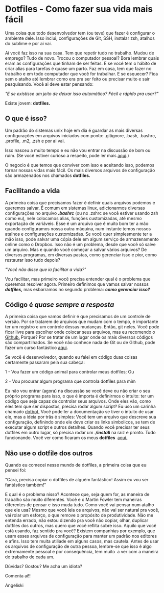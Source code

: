 # Dotfiles - Como fazer sua vida mais fácil

Uma coisa que todo desenvolvedor tem (ou teve) que fazer é configurar o ambiente dele. Isso inclui, configurações de Git, SSH, instalar zsh, atalhos do sublime e por ai vai.

Ai você faz isso na sua casa. Tem que repetir tudo no trabalho. Mudou de emprego? Tudo de novo. Trocou o computador pessoal? Bora lembrar quais eram as configurações que tinham de ser feitas. E se você tem o hábito de criar alias para tarefas é quase um parto. Faz em casa, tem que fazer no trabalho e em todo computador que você for trabalhar. E se esquecer? Fica sem o atalho até lembrar como era pra ser feito ou precisar muito e sair pesquisando. Você ai deve estar pensando:

_"E se existisse um jeito de deixar isso automático? Fácil e rápido pra usar?"_

Existe jovem: **dotfiles.**

O que é isso?
-------------

Um padrão do sistemas unix hoje em dia é guardar as mais diversas configurações em arquivos iniciados com ponto: .gitignore, .bash, .bashrc, .profile, .m2, .zsh e por ai vai.

Isso nasceu a muito tempo e eu não vou entrar na discussão de bom ou ruim. (Se você estiver curioso a respeito, pode ler mais [aqui](https://mexapi.macpress.com.br/ordem-nos-dotfiles).)

O negocio é que temos que conviver com isso e aceitando isso, podemos tornar nossas vidas mais fácil. Os mais diversos arquivos de configuração são armazenados nos chamados **dotfiles.**

Facilitando a vida
------------------

A primeira coisa que precisamos fazer é definir quais arquivos podemos e queremos salvar. É comum em sistemas linux, adicionarmos diversas configurações no arquivo **_.bashrc_** (ou no .zshrc se você estiver usando zsh como eu), nele colocamos alias, funções customizadas, até mesmo exportação de variáveis. Esse é um arquivo que é muito bom ter a mão quando configuramos nossa outra máquina, num instante temos nossos atalhos e configurações customizadas. Se você quer simplesmente ter a mão isso, pode salvar uma cópia dele em algum serviço de armazenamento online como o Dropbox. Isso não é um problema, desde que você só salve um arquivo. Mas e quando você começar a salvar vários arquivos? De diversos programas, em diversas pastas, como gerenciar isso e pior, como restaurar isso tudo depois?

_"Você não disse que ia facilitar a vida?"_

Vou facilitar, mas primeiro você precisa entender qual é o problema que queremos resolver agora. Primeiro definimos que vamos salvar nossos _**dotfiles,**_ mas esbarramos no segundo problema: _**como gerenciar isso?**_

Código é _quase_ _sempre a resposta_
------------------------------------

A primeira coisa que vamos definir é que precisamos de um controle de versão. Por se tratarem de arquivos que mudam com o tempo, é importante ter um registro e um controle dessas mudanças. Então, git neles. Você pode ficar livre para escolher onde colocar seus arquivos, mas eu recomendo o [Github.](http://github.com/) Porque? Por se tratar de um lugar onde os mais diversos códigos são compartilhados. Se você não conhece nada de Git ou de Github, pode fazer um curso fantástico [aqui](https://www.udemy.com/git-e-github-para-iniciantes/).

Se você é desenvolvedor, quando eu falei em código duas coisas certamente passaram pela sua cabeça:

1 - Vou fazer um código animal para controlar meus dotfiles; Ou

2 - Vou procurar algum programa que controla dotfiles para mim

Eu não vou entrar (agora) na discussão se você deve ou não criar o seu próprio programa para isso, o que é importa é definirmos o intuito: ter um código que seja capaz de controlar seus arquivos. Onde eles vão, como eles tem que ser dispostos, precisa rodar algum script? Eu uso um carinha chamado [dotbot.](https://github.com/anishathalye/dotbot) Você pode ler a documentação se tiver o intuito de usar ele, mas a ideia por trâs é simples: Você tem um arquivo que descreve sua configuração, definindo onde ele deve criar os links simbolicos, se tem de executar algum script e outros detalhes. Quando você precisar ter seus dotfiles em outro lugar, só precisa rodar um .**_/install_** na raiz e pronto. Tudo funcionando. Você ver como ficaram os meus **dotfiles**  [aqui.](https://github.com/angeliski/dotfiles)

Não use o dotfile dos outros
----------------------------

Quando eu comecei nesse mundo de dotfiles, a primeira coisa que eu pensei foi:

"Cara, precisa copiar o dotfiles de alguém fantástico! Assim eu vou ser fantástico também!"

E qual é o problema nisso? Acontece que, seja quem for, as maneira de trabalho são muito diferentes. Você e o Martin Fowler tem maneiras diferentes de pensar e isso muda tudo. Como você vai pensar num atalho que ele usa? Mesmo que você leia os arquivos, não vai ser natural pra você, vai rolar um esforço, o que remove o propósito de produtividade. Não me entenda errado, não estou dizendo pra você não copiar, olhar, duplicar dotfiles dos outros, mas quero que você reflita sobre isso. Aquilo que você está usando, faz sentido pra você? Existem companhias por exemplo, que usam esses arquivos de configuração para manter um padrão nos editores e afins. Isso tem muita utiliade em alguns casos, mas cautela. Antes de usar os arquivos de configuração de outra pessoa, lembre-se que isso é algo extremamente pessoal e por consequência, tem muito  a ver com a maneira de trabalho de cada um.

Dúvidas? Gostou? Me acha um idiota?

Comenta ai!!

Angeliski